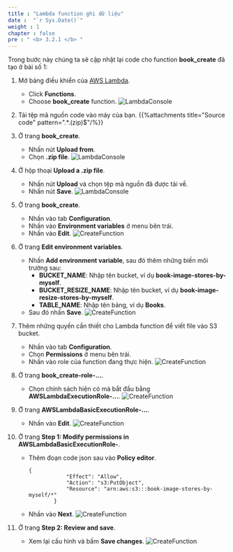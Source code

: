```yaml
---
title : "Lambda function ghi dữ liệu"
date :  "`r Sys.Date()`" 
weight : 1
chapter : false
pre : " <b> 3.2.1 </b> "
---
```

Trong bước này chúng ta sẽ cập nhật lại code cho function **book_create** đã tạo ở bài số 1:

1. Mở bảng điều khiển của [AWS Lambda](https://ap-southeast-2.console.aws.amazon.com/lambda/home?region=ap-southeast-2#/functions).
    - Click **Functions**.
    - Choose **book_create** function.
![LambdaConsole](/000079-Book-store-Book-store-front-end-code-calling-API-Gateway/images/temp/1/23.png?width=90pc)

2. Tải tệp mã nguồn code vào máy của bạn.
{{%attachments title="Source code" pattern=".*\.(zip)$"/%}}

3. Ở trang **book_create**.
    - Nhấn nút **Upload from**.
    - Chọn **.zip file**.
![LambdaConsole](/000079-Book-store-Book-store-front-end-code-calling-API-Gateway/images/temp/1/24.png?width=90pc)

4. Ở hộp thoại **Upload a .zip file**.
    - Nhấn nút **Upload** và chọn tệp mã nguồn đã được tải về.
    - Nhấn nút **Save**.
![LambdaConsole](/000079-Book-store-Book-store-front-end-code-calling-API-Gateway/images/temp/1/25.png?width=90pc)

5. Ở trang **book_create**.
    - Nhấn vào tab **Configuration**.
    - Nhấn vào **Environment variables** ở menu bên trái.
    - Nhấn vào **Edit**.
![CreateFunction](/000079-Book-store-Book-store-front-end-code-calling-API-Gateway/images/temp/1/26.png?width=90pc)

6. Ở trang **Edit environment variables**.
    - Nhấn **Add environment variable**, sau đó thêm những biến môi trường sau:
      - **BUCKET_NAME**: Nhập tên bucket, ví dụ **book-image-stores-by-myself**.
      - **BUCKET_RESIZE_NAME**: Nhập tên bucket, ví dụ **book-image-resize-stores-by-myself**.
      - **TABLE_NAME**: Nhập tên bảng, ví dụ **Books**.
    - Sau đó nhấn **Save**.
![CreateFunction](/000079-Book-store-Book-store-front-end-code-calling-API-Gateway/images/temp/1/27.png?width=90pc)

7. Thêm những quyền cần thiết cho Lambda function để viết file vào S3 bucket.
    - Nhấn vào tab **Configuration**.
    - Chọn **Permissions** ở menu bên trái.
    - Nhấn vào role của function đang thực hiện.
![CreateFunction](/000079-Book-store-Book-store-front-end-code-calling-API-Gateway/images/temp/1/28.png?width=90pc)

8. Ở trang **book_create-role-...**.
    - Chọn chính sách hiện có mà bắt đầu bằng **AWSLambdaExecutionRole-...**.
![CreateFunction](/000079-Book-store-Book-store-front-end-code-calling-API-Gateway/images/temp/1/29.png?width=90pc)

9. Ở trang **AWSLambdaBasicExecutionRole-...**.
    - Nhấn vào **Edit**.
![CreateFunction](/000079-Book-store-Book-store-front-end-code-calling-API-Gateway/images/temp/1/30.png?width=90pc)

10. Ở trang **Step 1: Modify permissions in AWSLambdaBasicExecutionRole-**.
    - Thêm đoạn code json sau vào **Policy editor**.
      ```
      {
                  "Effect": "Allow",
                  "Action": "s3:PutObject",
                  "Resource": "arn:aws:s3:::book-image-stores-by-myself/*"
              }
      ```
    - Nhấn vào **Next**.
![CreateFunction](/000079-Book-store-Book-store-front-end-code-calling-API-Gateway/images/temp/1/31.png?width=90pc)

11. Ở trang **Step 2: Review and save**.
    - Xem lại cấu hình và bấm **Save changes**.
![CreateFunction](/000079-Book-store-Book-store-front-end-code-calling-API-Gateway/images/temp/1/32.png?width=90pc)